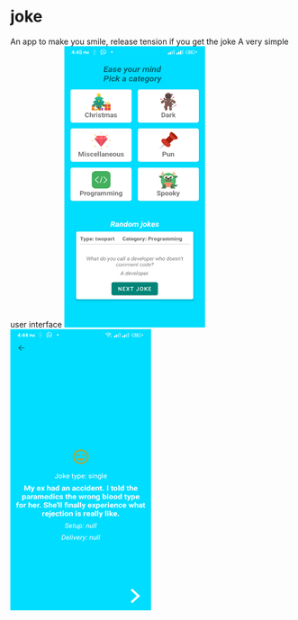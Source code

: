 # joke
An app to make you smile, release tension if you get the joke
A very simple user interface
<img src="https://github.com/nimrid/joke/blob/master/screenshots/Screenshot_20201106-164531.png" alt="main screen" width="250" height="500"/>
<img src="https://github.com/nimrid/joke/blob/master/screenshots/Screenshot_20201106-164426.png" alt="main screen" width="250" height="500"/>


